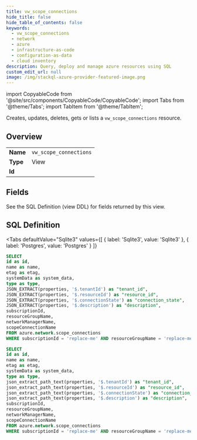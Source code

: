 ```yaml
--- 
title: vw_scope_connections
hide_title: false
hide_table_of_contents: false
keywords:
  - vw_scope_connections
  - network
  - azure
  - infrastructure-as-code
  - configuration-as-data
  - cloud inventory
description: Query, deploy and manage azure resources using SQL
custom_edit_url: null
image: /img/stackql-azure-provider-featured-image.png
---
```


import CopyableCode from '@site/src/components/CopyableCode/CopyableCode';
import Tabs from '@theme/Tabs';
import TabItem from '@theme/TabItem';

Creates, updates, deletes, gets or lists a <code>vw_scope_connections</code> resource.

## Overview
<table><tbody>
<tr><td><b>Name</b></td><td><code>vw_scope_connections</code></td></tr>
<tr><td><b>Type</b></td><td>View</td></tr>
<tr><td><b>Id</b></td><td><CopyableCode code="azure.network.vw_scope_connections" /></td></tr>
</tbody></table>

## Fields

See the SQL Definition (view DDL) for fields returned by this view.

## SQL Definition

<Tabs
defaultValue="Sqlite3"
values={[
{ label: 'Sqlite3', value: 'Sqlite3' },
{ label: 'Postgres', value: 'Postgres' }
]}
>
<TabItem value="Sqlite3">

```sql
SELECT
id as id,
name as name,
etag as etag,
systemData as system_data,
type as type,
JSON_EXTRACT(properties, '$.tenantId') as "tenant_id",
JSON_EXTRACT(properties, '$.resourceId') as "resource_id",
JSON_EXTRACT(properties, '$.connectionState') as "connection_state",
JSON_EXTRACT(properties, '$.description') as "description",
subscriptionId,
resourceGroupName,
networkManagerName,
scopeConnectionName
FROM azure.network.scope_connections
WHERE subscriptionId = 'replace-me' AND resourceGroupName = 'replace-me' AND networkManagerName = 'replace-me';
```

</TabItem>
<TabItem value="Postgres">

```sql
SELECT
id as id,
name as name,
etag as etag,
systemData as system_data,
type as type,
json_extract_path_text(properties, '$.tenantId') as "tenant_id",
json_extract_path_text(properties, '$.resourceId') as "resource_id",
json_extract_path_text(properties, '$.connectionState') as "connection_state",
json_extract_path_text(properties, '$.description') as "description",
subscriptionId,
resourceGroupName,
networkManagerName,
scopeConnectionName
FROM azure.network.scope_connections
WHERE subscriptionId = 'replace-me' AND resourceGroupName = 'replace-me' AND networkManagerName = 'replace-me';
```

</TabItem>
</Tabs>
